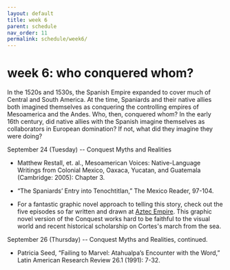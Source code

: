 ```yaml
---
layout: default
title: week 6
parent: schedule
nav_order: 11
permalink: schedule/week6/
---
```



# week 6: who conquered whom?

In the 1520s and 1530s, the Spanish Empire expanded to cover much of Central
and South America. At the time, Spaniards and their native allies both imagined
themselves as conquering the controlling empires of Mesoamerica and the Andes.
Who, then, conquered whom? In the early 16th century, did native allies with
the Spanish imagine themselves as collaborators in European domination? If not,
what did they imagine they were doing?


September 24 (Tuesday)  -- Conquest Myths and Realities

* Matthew Restall, et. al., Mesoamerican Voices: Native-Language Writings from Colonial Mexico, Oaxaca, Yucatan, and Guatemala (Cambridge: 2005): Chapter 3.

* “The Spaniards’ Entry into Tenochtitlan,” The Mexico Reader, 97-104.

* For a fantastic graphic novel approach to telling this story, check out
  the five episodes so far written and drawn at [Aztec
  Empire](https://www.bigredhair.com/books/aztec-empire/about/). This
  graphic novel version of the Conquest works hard to be faithful to the
  visual world and recent historical scholarship on Cortes's march from
  the sea.


September 26 (Thursday) -- Conquest Myths and Realities, continued.

* Patricia Seed, “Failing to Marvel: Atahualpa’s Encounter with the Word,” Latin American Research Review 26.1 (1991): 7-32.





